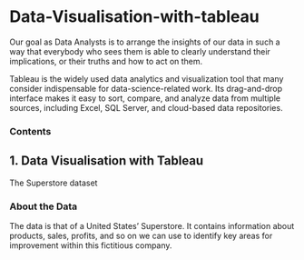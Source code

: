 # Data-Visualisation-with-tableau
Our goal as Data Analysts is to arrange the insights of our data in such a way that everybody who sees them is able to clearly understand their implications, or their truths and how to act on them.

Tableau is the widely used data analytics and visualization tool that many consider indispensable for data-science-related work. Its drag-and-drop interface makes it easy to sort, compare, and analyze data from multiple sources, including Excel, SQL Server, and cloud-based data repositories. 

### Contents
## 1. Data Visualisation with Tableau

The Superstore dataset 


### About the Data
The data is that of a United States’ Superstore. It contains information about products, sales, profits, and so on we  can use to identify key areas for improvement within this fictitious company.
